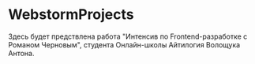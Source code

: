 # WebstormProjects
Здесь будет предствлена работа "Интенсив по Frontend-разработке с Романом Черновым", студента Онлайн-школы Айтилогия Волощука Антона.
